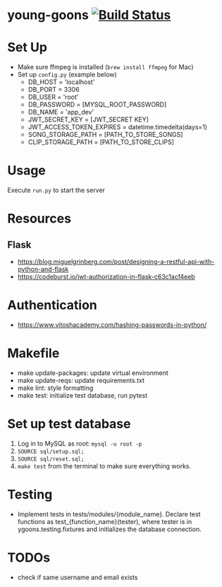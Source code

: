 # young-goons [![Build Status](https://travis-ci.com/young-goons/rifflo-server.svg?branch=master)](https://travis-ci.com/young-goons/rifflo-server)

# Set Up

* Make sure ffmpeg is installed (`brew install ffmpeg` for Mac)
* Set up `config.py` (example below)
    * DB_HOST = 'localhost'
    * DB_PORT = 3306
    * DB_USER = 'root'
    * DB_PASSWORD = [MYSQL_ROOT_PASSWORD]
    * DB_NAME = 'app_dev'
    * JWT_SECRET_KEY = [JWT_SECRET KEY]
    * JWT_ACCESS_TOKEN_EXPIRES = datetime.timedelta(days=1)
    * SONG_STORAGE_PATH = [PATH_TO_STORE_SONGS]
    * CLIP_STORAGE_PATH = [PATH_TO_STORE_CLIPS]

# Usage

Execute `run.py` to start the server

# Resources

## Flask

* https://blog.miguelgrinberg.com/post/designing-a-restful-api-with-python-and-flask
* https://codeburst.io/jwt-authorization-in-flask-c63c1acf4eeb

# Authentication

* https://www.vitoshacademy.com/hashing-passwords-in-python/

# Makefile

* make update-packages: update virtual environment
* make update-reqs: update requirements.txt
* make lint: style formatting
* make test: initialize test database, run pytest

# Set up test database

1. Log in to MySQL as root: `mysql -u root -p`
2. `SOURCE sql/setup.sql;`
3. `SOURCE sql/reset.sql;`
4. `make test` from the terminal to make sure everything works.

# Testing

* Implement tests in tests/modules/{module_name}. Declare test functions as 
  test_{function_name}(tester), where tester is in ygoons.testing.fixtures 
  and initializes the database connection.

# TODOs

* check if same username and email exists
